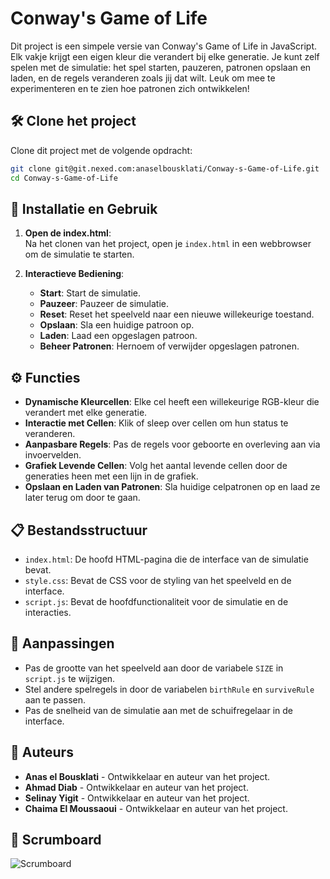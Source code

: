 # Conway's Game of Life

Dit project is een simpele versie van Conway's Game of Life in JavaScript. Elk vakje krijgt een eigen kleur die verandert bij elke generatie. Je kunt zelf spelen met de simulatie: het spel starten, pauzeren, patronen opslaan en laden, en de regels veranderen zoals jij dat wilt. Leuk om mee te experimenteren en te zien hoe patronen zich ontwikkelen!

## 🛠️ Clone het project

Clone dit project met de volgende opdracht:

```bash
git clone git@git.nexed.com:anaselbousklati/Conway-s-Game-of-Life.git
cd Conway-s-Game-of-Life
```

## 🚀 Installatie en Gebruik

1. **Open de index.html**:  
   Na het clonen van het project, open je `index.html` in een webbrowser om de simulatie te starten.

2. **Interactieve Bediening**:  
   - **Start**: Start de simulatie.  
   - **Pauzeer**: Pauzeer de simulatie.  
   - **Reset**: Reset het speelveld naar een nieuwe willekeurige toestand.  
   - **Opslaan**: Sla een huidige patroon op.  
   - **Laden**: Laad een opgeslagen patroon.  
   - **Beheer Patronen**: Hernoem of verwijder opgeslagen patronen.  

## ⚙️ Functies

- **Dynamische Kleurcellen**: Elke cel heeft een willekeurige RGB-kleur die verandert met elke generatie.
- **Interactie met Cellen**: Klik of sleep over cellen om hun status te veranderen.
- **Aanpasbare Regels**: Pas de regels voor geboorte en overleving aan via invoervelden.
- **Grafiek Levende Cellen**: Volg het aantal levende cellen door de generaties heen met een lijn in de grafiek.
- **Opslaan en Laden van Patronen**: Sla huidige celpatronen op en laad ze later terug om door te gaan.

## 📋 Bestandsstructuur

- `index.html`: De hoofd HTML-pagina die de interface van de simulatie bevat.
- `style.css`: Bevat de CSS voor de styling van het speelveld en de interface.
- `script.js`: Bevat de hoofdfunctionaliteit voor de simulatie en de interacties.

## 🎨 Aanpassingen

- Pas de grootte van het speelveld aan door de variabele `SIZE` in `script.js` te wijzigen.
- Stel andere spelregels in door de variabelen `birthRule` en `surviveRule` aan te passen.
- Pas de snelheid van de simulatie aan met de schuifregelaar in de interface.

## 📝 Auteurs

- **Anas el Bousklati** - Ontwikkelaar en auteur van het project.
- **Ahmad Diab** - Ontwikkelaar en auteur van het project.
- **Selinay Yigit** - Ontwikkelaar en auteur van het project.
- **Chaima El Moussaoui** - Ontwikkelaar en auteur van het project.

## 📄 Scrumboard

![Scrumboard](https://i.imgur.com/IEf5eWK.png)
